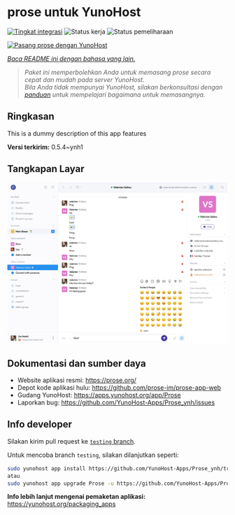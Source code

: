 <!--
N.B.: README ini dibuat secara otomatis oleh <https://github.com/YunoHost/apps/tree/master/tools/readme_generator>
Ini TIDAK boleh diedit dengan tangan.
-->

# prose untuk YunoHost

[![Tingkat integrasi](https://apps.yunohost.org/badge/integration/Prose)](https://ci-apps.yunohost.org/ci/apps/Prose/)
![Status kerja](https://apps.yunohost.org/badge/state/Prose)
![Status pemeliharaan](https://apps.yunohost.org/badge/maintained/Prose)

[![Pasang prose dengan YunoHost](https://install-app.yunohost.org/install-with-yunohost.svg)](https://install-app.yunohost.org/?app=Prose)

*[Baca README ini dengan bahasa yang lain.](./ALL_README.md)*

> *Paket ini memperbolehkan Anda untuk memasang prose secara cepat dan mudah pada server YunoHost.*  
> *Bila Anda tidak mempunyai YunoHost, silakan berkonsultasi dengan [panduan](https://yunohost.org/install) untuk mempelajari bagaimana untuk memasangnya.*

## Ringkasan

This is a dummy description of this app features


**Versi terkirim:** 0.5.4~ynh1

## Tangkapan Layar

![Tangkapan Layar pada prose](./doc/screenshots/screenshot.jpg)

## Dokumentasi dan sumber daya

- Website aplikasi resmi: <https://prose.org/>
- Depot kode aplikasi hulu: <https://github.com/prose-im/prose-app-web>
- Gudang YunoHost: <https://apps.yunohost.org/app/Prose>
- Laporkan bug: <https://github.com/YunoHost-Apps/Prose_ynh/issues>

## Info developer

Silakan kirim pull request ke [`testing` branch](https://github.com/YunoHost-Apps/Prose_ynh/tree/testing).

Untuk mencoba branch `testing`, silakan dilanjutkan seperti:

```bash
sudo yunohost app install https://github.com/YunoHost-Apps/Prose_ynh/tree/testing --debug
atau
sudo yunohost app upgrade Prose -u https://github.com/YunoHost-Apps/Prose_ynh/tree/testing --debug
```

**Info lebih lanjut mengenai pemaketan aplikasi:** <https://yunohost.org/packaging_apps>
